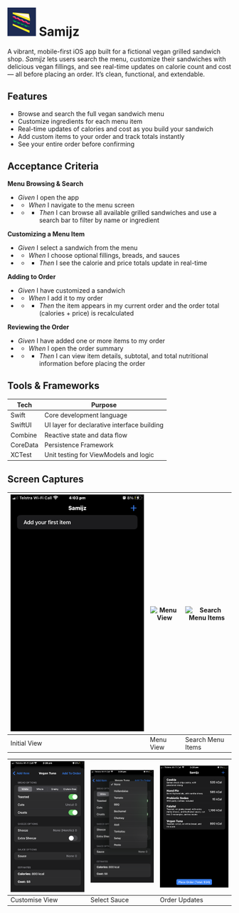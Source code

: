 # <img src="/Samijz/Assets.xcassets/AppIcon.appiconset/samijz-logo-1024.png"  width="64" height="64"> Samijz 
A vibrant, mobile-first iOS app built for a fictional vegan grilled sandwich shop. *Samijz* lets users search the menu, customize their sandwiches with delicious vegan fillings, and see real-time updates on calorie count and cost — all before placing an order. It’s clean, functional, and extendable.

## Features
- Browse and search the full vegan sandwich menu
- Customize ingredients for each menu item
- Real-time updates of calories and cost as you build your sandwich
- Add custom items to your order and track totals instantly
- See your entire order before confirming

## Acceptance Criteria
**Menu Browsing & Search**
- *Given* I open the app
- - *When* I navigate to the menu screen
- - - *Then* I can browse all available grilled sandwiches and use a search bar to filter by name or ingredient

**Customizing a Menu Item**
- *Given* I select a sandwich from the menu
- - *When* I choose optional fillings, breads, and sauces
- - - *Then* I see the calorie and price totals update in real-time

**Adding to Order**
- *Given* I have customized a sandwich
- - *When* I add it to my order
- - - *Then* the item appears in my current order and the order total (calories + price) is recalculated

**Reviewing the Order**
- *Given* I have added one or more items to my order
- - *When* I open the order summary
- - - *Then* I can view item details, subtotal, and total nutritional information before placing the order

## Tools & Frameworks
| Tech	| Purpose |
| --------- | --------- |
| Swift | Core development language |
| SwiftUI | UI layer for declarative interface building |
| Combine | Reactive state and data flow |
| CoreData | Persistence Framework |
| XCTest | Unit testing for ViewModels and logic |

## Screen Captures

| ![Initial View](/caps/seq1.PNG) | ![Menu View](/caps/seq2.PNG) | ![Search Menu Items](/caps/seq3.PNG) |
| --------- | ---------- | ---------- |
| Initial View | Menu View | Search Menu Items |

| ![Customise View](/caps/seq4.PNG) | ![Select Sauce](/caps/seq5.PNG) | ![Order Updates](/caps/seq6.PNG) |
| --------- | ---------- | ---------- |
| Customise View | Select Sauce | Order Updates |
